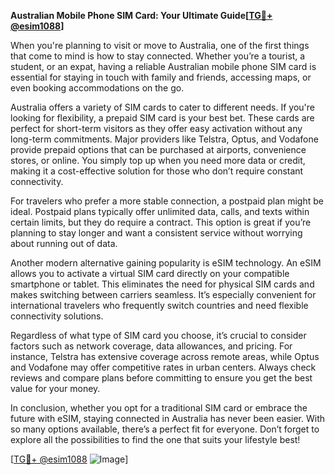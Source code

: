 **Australian Mobile Phone SIM Card: Your Ultimate Guide[[TG💪+ @esim1088](https://t.me/s/esim1088)]**

When you're planning to visit or move to Australia, one of the first things that come to mind is how to stay connected. Whether you’re a tourist, a student, or an expat, having a reliable Australian mobile phone SIM card is essential for staying in touch with family and friends, accessing maps, or even booking accommodations on the go.

Australia offers a variety of SIM cards to cater to different needs. If you're looking for flexibility, a prepaid SIM card is your best bet. These cards are perfect for short-term visitors as they offer easy activation without any long-term commitments. Major providers like Telstra, Optus, and Vodafone provide prepaid options that can be purchased at airports, convenience stores, or online. You simply top up when you need more data or credit, making it a cost-effective solution for those who don’t require constant connectivity.

For travelers who prefer a more stable connection, a postpaid plan might be ideal. Postpaid plans typically offer unlimited data, calls, and texts within certain limits, but they do require a contract. This option is great if you’re planning to stay longer and want a consistent service without worrying about running out of data.

Another modern alternative gaining popularity is eSIM technology. An eSIM allows you to activate a virtual SIM card directly on your compatible smartphone or tablet. This eliminates the need for physical SIM cards and makes switching between carriers seamless. It’s especially convenient for international travelers who frequently switch countries and need flexible connectivity solutions.

Regardless of what type of SIM card you choose, it’s crucial to consider factors such as network coverage, data allowances, and pricing. For instance, Telstra has extensive coverage across remote areas, while Optus and Vodafone may offer competitive rates in urban centers. Always check reviews and compare plans before committing to ensure you get the best value for your money.

In conclusion, whether you opt for a traditional SIM card or embrace the future with eSIM, staying connected in Australia has never been easier. With so many options available, there’s a perfect fit for everyone. Don’t forget to explore all the possibilities to find the one that suits your lifestyle best! 

[[TG💪+ @esim1088](https://t.me/s/esim1088) ![Image](https://i.postimg.cc/Y0z9fWf4/image.png)]
